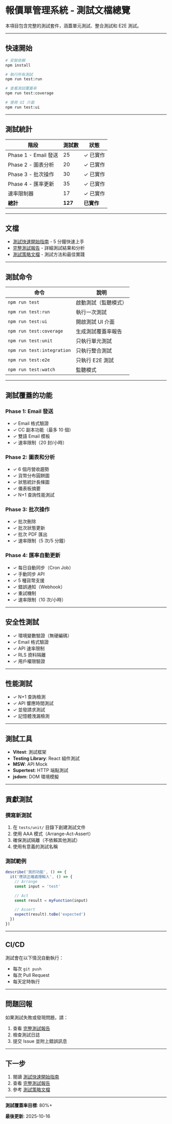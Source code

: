 # 報價單管理系統 - 測試文檔總覽

本項目包含完整的測試套件，涵蓋單元測試、整合測試和 E2E 測試。

---

## 快速開始

```bash
# 安裝依賴
npm install

# 執行所有測試
npm run test:run

# 查看測試覆蓋率
npm run test:coverage

# 使用 UI 介面
npm run test:ui
```

---

## 測試統計

| 階段 | 測試數 | 狀態 |
|------|--------|------|
| Phase 1 - Email 發送 | 25 | ✓ 已實作 |
| Phase 2 - 圖表分析 | 20 | ✓ 已實作 |
| Phase 3 - 批次操作 | 30 | ✓ 已實作 |
| Phase 4 - 匯率更新 | 35 | ✓ 已實作 |
| 速率限制器 | 17 | ✓ 已實作 |
| **總計** | **127** | **已實作** |

---

## 文檔

- [測試快速開始指南](./docs/TESTING_QUICKSTART.md) - 5 分鐘快速上手
- [完整測試報告](./docs/TEST_REPORT.md) - 詳細測試結果和分析
- [測試策略文檔](./docs/TESTING_STRATEGY.md) - 測試方法和最佳實踐

---

## 測試命令

| 命令 | 說明 |
|------|------|
| `npm run test` | 啟動測試（監聽模式） |
| `npm run test:run` | 執行一次測試 |
| `npm run test:ui` | 開啟測試 UI 介面 |
| `npm run test:coverage` | 生成測試覆蓋率報告 |
| `npm run test:unit` | 只執行單元測試 |
| `npm run test:integration` | 只執行整合測試 |
| `npm run test:e2e` | 只執行 E2E 測試 |
| `npm run test:watch` | 監聽模式 |

---

## 測試覆蓋的功能

### Phase 1: Email 發送
- ✓ Email 格式驗證
- ✓ CC 副本功能（最多 10 個）
- ✓ 雙語 Email 模板
- ✓ 速率限制（20 封/小時）

### Phase 2: 圖表和分析
- ✓ 6 個月營收趨勢
- ✓ 貨幣分布圓餅圖
- ✓ 狀態統計長條圖
- ✓ 儀表板摘要
- ✓ N+1 查詢性能測試

### Phase 3: 批次操作
- ✓ 批次刪除
- ✓ 批次狀態更新
- ✓ 批次 PDF 匯出
- ✓ 速率限制（5 次/5 分鐘）

### Phase 4: 匯率自動更新
- ✓ 每日自動同步（Cron Job）
- ✓ 手動同步 API
- ✓ 5 種貨幣支援
- ✓ 錯誤通知（Webhook）
- ✓ 重試機制
- ✓ 速率限制（10 次/小時）

---

## 安全性測試

- ✓ 環境變數驗證（無硬編碼）
- ✓ Email 格式驗證
- ✓ API 速率限制
- ✓ RLS 資料隔離
- ✓ 用戶權限驗證

---

## 性能測試

- ✓ N+1 查詢檢測
- ✓ API 響應時間測試
- ✓ 並發請求測試
- ✓ 記憶體洩漏檢測

---

## 測試工具

- **Vitest**: 測試框架
- **Testing Library**: React 組件測試
- **MSW**: API Mock
- **Supertest**: HTTP 端點測試
- **jsdom**: DOM 環境模擬

---

## 貢獻測試

### 撰寫新測試

1. 在 `tests/unit/` 目錄下創建測試文件
2. 使用 AAA 模式（Arrange-Act-Assert）
3. 確保測試隔離（不依賴其他測試）
4. 使用有意義的測試名稱

### 測試範例

```typescript
describe('我的功能', () => {
  it('應該正確處理輸入', () => {
    // Arrange
    const input = 'test'

    // Act
    const result = myFunction(input)

    // Assert
    expect(result).toBe('expected')
  })
})
```

---

## CI/CD

測試會在以下情況自動執行：

- 每次 `git push`
- 每次 Pull Request
- 每天定時執行

---

## 問題回報

如果測試失敗或發現問題，請：

1. 查看 [完整測試報告](./docs/TEST_REPORT.md)
2. 檢查測試日誌
3. 提交 Issue 並附上錯誤訊息

---

## 下一步

1. 閱讀 [測試快速開始指南](./docs/TESTING_QUICKSTART.md)
2. 查看 [完整測試報告](./docs/TEST_REPORT.md)
3. 參考 [測試策略文檔](./docs/TESTING_STRATEGY.md)

---

**測試覆蓋率目標**: 80%+

**最後更新**: 2025-10-16
